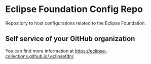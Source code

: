 # Eclipse Foundation Config Repo

Repository to host configurations related to the Eclipse Foundation.

## Self service of your GitHub organization

You can find more information at <https://eclipse-collections.github.io/.eclipsefdn/>.
